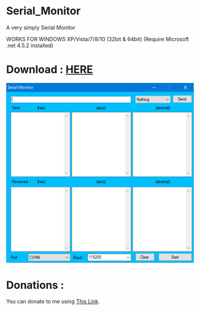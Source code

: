 # Serial_Monitor

A very simply Serial Monitor

WORKS FOR WINDOWS XP/Vista/7/8/10 (32bit & 64bit) (Require Microsoft .net 4.5.2 installed)

# Download : [HERE][]

![alt tag](https://raw.githubusercontent.com/bouletmarc/Serial_Monitor/master/SerialMonitor.png)

# Donations :

You can donate to me using [This Link][].

[This Link]: <https://www.paypal.me/bouletmarc>
[HERE]: <https://github.com/bouletmarcSerial_Monitor/archive/master.zip>
